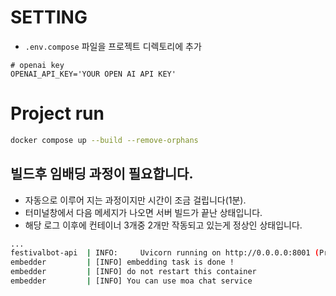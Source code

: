 # SETTING


- `.env.compose` 파일을 프로젝트 디렉토리에 추가
```
# openai key
OPENAI_API_KEY='YOUR OPEN AI API KEY'
```

# Project run
```bash
docker compose up --build --remove-orphans
```

## 빌드후 임배딩 과정이 필요합니다.
- 자동으로 이루어 지는 과정이지만 시간이 조금 걸립니다(1분).
- 터미널창에서 다음 메세지가 나오면 서버 빌드가 끝난 상태입니다.
- 해당 로그 이후에 컨테이너 3개중 2개만 작동되고 있는게 정상인 상태입니다.

```bash
...
festivalbot-api  | INFO:     Uvicorn running on http://0.0.0.0:8001 (Press CTRL+C to quit)
embedder         | [INFO] embedding task is done !
embedder         | [INFO] do not restart this container
embedder         | [INFO] You can use moa chat service
```
